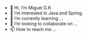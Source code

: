 - 👋 Hi, I’m Miguel G.K
- 👀 I’m interested in Java and Spring.
- 🌱 I’m currently learning ...
- 💞️ I’m looking to collaborate on ...
- 📫 How to reach me ...

<!---
00-MGK-00/00-MGK-00 is a ✨ special ✨ repository because its `Presentacion.md` (this file) appears on your GitHub profile.
You can click the Preview link to take a look at your changes.
--->
